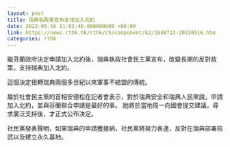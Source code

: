 ```yaml
---
layout: post
title: 瑞典執政黨宣布支持加入北約
date: 2022-05-16 11:02:40.000000000 +08:00
link: https://news.rthk.hk/rthk/ch/component/k2/1648713-20220516.htm
categories: rthk
---
```


繼芬蘭政府決定申請加入北約後，瑞典執政社會民主黨宣布，改變長期的反對政策，支持瑞典加入北約。

這個決定扭轉瑞典兩個多世紀以來軍事不結盟的傳統。

屬於社會民主黨的首相安德松在記者會表示，對於瑞典安全和瑞典人民來說，申請加入北約，並與芬蘭聯合申請是最好的事。 她將於當地周一向國會提交建議，尋求廣泛支持後，才正式公布決定。

社民黨發表聲明，如果瑞典的申請獲接納，社民黨將努力表達，反對在瑞典部署核武以及建立永久基地。
